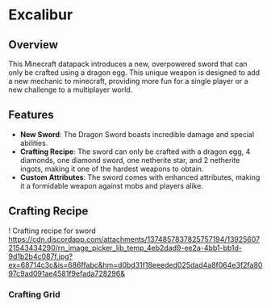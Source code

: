 # Excalibur

## Overview
This Minecraft datapack introduces a new, overpowered sword that can only be crafted using a dragon egg. This unique weapon is designed to add a new mechanic to minecraft, providing more fun for a single player or a new challenge to a multiplayer world. 

## Features
- **New Sword**: The Dragon Sword boasts incredible damage and special abilities.
- **Crafting Recipe**: The sword can only be crafted with a dragon egg, 4 diamonds, one diamond sword, one netherite star, and 2 netherite ingots, making it one of the hardest weapons to obtain. 
- **Custom Attributes**: The sword comes with enhanced attributes, making it a formidable weapon against mobs and players alike.

## Crafting Recipe
! Crafting recipe for sword https://cdn.discordapp.com/attachments/1374857837825757194/1392560721543434290/rn_image_picker_lib_temp_4eb2dad9-ee2a-4bb1-bb1d-9d1b2b4c087f.jpg?ex=68714c3c&is=686ffabc&hm=d0bd31f18eeeded025dad4a8f064e3f2fa8097c9ad091ae4581f9efada728296&

### Crafting Grid
